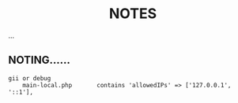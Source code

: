 <p align="center">
    <h1 align="center">NOTES</h1>
</p>
...

NOTING......
-------------------
```
gii or debug
    main-local.php       contains 'allowedIPs' => ['127.0.0.1', '::1'],
```